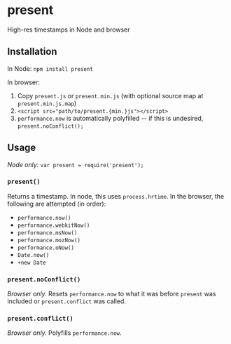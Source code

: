 present
=======

High-res timestamps in Node and browser

Installation
------------

In Node: `npm install present`

In browser:
1. Copy `present.js` or `present.min.js` (with optional source map at `present.min.js.map`)
2. `<script src="path/to/present.{min.}js"></script>`
3. `performance.now` is automatically polyfilled -- if this is undesired, `present.noConflict();`

Usage
-----
_Node only:_ `var present = require('present');`

### `present()`

Returns a timestamp. In node, this uses `process.hrtime`. In the browser, the following are attempted (in order):

* `performance.now()`
* `performance.webkitNow()`
* `performance.msNow()`
* `performance.mozNow()`
* `performance.oNow()`
* `Date.now()`
* `+new Date`

### `present.noConflict()`
_Browser only._ Resets `performance.now` to what it was before `present` was included or `present.conflict` was called.

### `present.conflict()`
_Browser only._ Polyfills `performance.now`.
